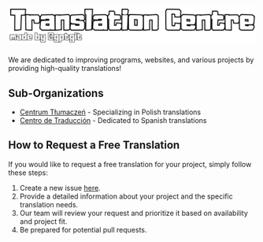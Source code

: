 # ![Translation Centre](https://github.com/TranslationCentre/.github/blob/main/text.png?raw=true)
We are dedicated to improving programs, websites, and various projects by providing high-quality translations!

## Sub-Organizations
- [Centrum Tłumaczeń](//github.com/CentrumTlumaczen) - Specializing in Polish translations
- [Centro de Traducción](//github.com/CentrodeTraduccion) - Dedicated to Spanish translations

## How to Request a Free Translation
If you would like to request a free translation for your project, simply follow these steps:
1. Create a new issue [here](//github.com/TranslationCentre/.github/issues/new/choose).
2. Provide a detailed information about your project and the specific translation needs.
3. Our team will review your request and prioritize it based on availability and project fit.
4. Be prepared for potential pull requests.
